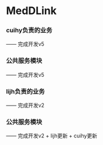 # MedDLink

### cuihy负责的业务
—— 完成开发v5

### 公共服务模块
—— 完成开发v5

### lijh负责的业务
—— 完成开发v2

### 公共服务模块
—— 完成开发v2 + lijh更新 + cuihy更新
